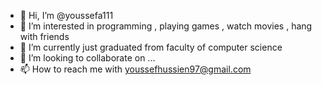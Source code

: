 - 👋 Hi, I’m @youssefa111
- 👀 I’m interested in programming , playing games , watch movies , hang with friends
- 🌱 I’m currently just graduated from faculty of computer science
- 💞️ I’m looking to collaborate on ...
- 📫 How to reach me with youssefhussien97@gmail.com

<!---
youssefa111/youssefa111 is a ✨ special ✨ repository because its `README.md` (this file) appears on your GitHub profile.
You can click the Preview link to take a look at your changes.
--->
